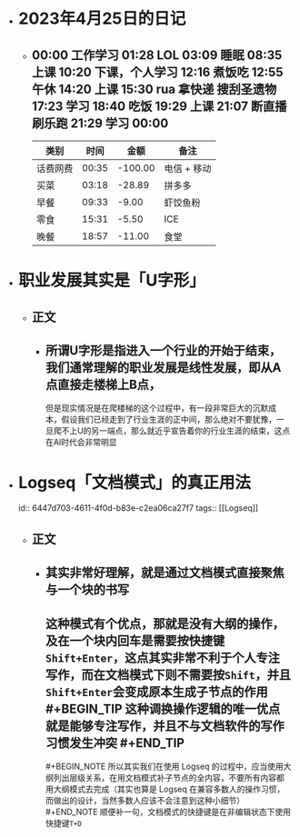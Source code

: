 - # 2023年4月25日的日记
	- 00:00
	  工作学习
	  01:28
	  LOL
	  03:09
	  睡眠
	  08:35
	  上课
	  10:20
	  下课，个人学习
	  12:16
	  煮饭吃
	  12:55
	  午休
	  14:20
	  上课
	  15:30
	  rua
	  拿快递
	  搜刮圣遗物
	  17:23
	  学习
	  18:40
	  吃饭
	  19:29
	  上课
	  21:07
	  断直播刷乐跑
	  21:29
	  学习
	  00:00
	  ---
	  | 类别 | 时间 | 金额 | 备注 |
	  | --- | --- | --- | --- |
	  | 话费网费 | 00:35 | -100.00 | 电信 + 移动 |
	  | 买菜 | 03:18 | -28.89 | 拼多多 |
	  | 早餐 | 09:33 | -9.00 | 虾饺鱼粉 |
	  | 零食 | 15:31 | -5.50 | ICE |
	  | 晚餐 | 18:57 | -11.00 | 食堂 |
- # 职业发展其实是「U字形」
	- ##  正文
		- 所谓U字形是指进入一个行业的开始于结束，我们通常理解的职业发展是线性发展，即从A点直接走楼梯上B点，
		  ---
		  但是现实情况是在爬楼梯的这个过程中，有一段非常巨大的沉默成本，假设我们已经走到了行业生涯的正中间，那么绝对不要犹豫，一旦爬不上U的另一端点，那么就近乎宣告着你的行业生涯的结束，这点在AI时代会非常明显
- # Logseq「文档模式」的真正用法
  id:: 6447d703-4611-4f0d-b83e-c2ea06ca27f7
  tags:: [[Logseq]]
	- ## 正文
		- 其实非常好理解，就是通过文档模式直接聚焦与一个块的书写
		  ---
		  这种模式有个优点，那就是没有大纲的操作，及在一个块内回车是需要按快捷键`Shift+Enter`，这点其实非常不利于个人专注写作，而在文档模式下则不需要按`Shift`，并且`Shift+Enter`会变成原本生成子节点的作用
		  #+BEGIN_TIP
		  这种调换操作逻辑的唯一优点就是能够专注写作，并且不与文档软件的写作习惯发生冲突
		  #+END_TIP 
		  ---
		  #+BEGIN_NOTE
		  所以其实我们在使用 Logseq 的过程中，应当使用大纲列出层级关系，在用文档模式补子节点的全内容，不要所有内容都用大纲模式去完成（其实也算是 Logseq 在兼容多数人的操作习惯，而做出的设计，当然多数人应该不会注意到这种小细节）
		  #+END_NOTE 
		  顺便补一句，文档模式的快捷键是在非编辑状态下使用快捷键`T+D`